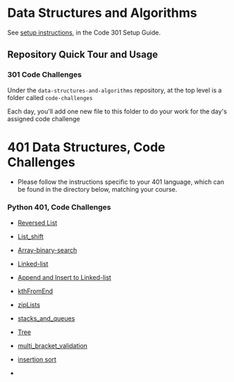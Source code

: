 # Data Structures and Algorithms

See [setup instructions](https://codefellows.github.io/setup-guide/code-301/3-code-challenges), in the Code 301 Setup Guide.

## Repository Quick Tour and Usage

### 301 Code Challenges

Under the `data-structures-and-algorithms` repository, at the top level is a folder called `code-challenges`

Each day, you'll add one new file to this folder to do your work for the day's assigned code challenge

# 401 Data Structures, Code Challenges

- Please follow the instructions specific to your 401 language, which can be found in the directory below, matching your course.

### Python 401, Code Challenges


- [Reversed List](./python/challenges/array_reverse/README.md)

<!-- ------------------------------------------------- -->
- [List_shift](./python/challenges/array_shift/README.md)

<!-- ------------------------------------------------- -->
- [Array-binary-search](./python/challenges/array_binary_search/README.md)

<!-- ------------------------------------------------- -->
- [Linked-list](./python/challenges/linked_list/README.md)

<!-- ------------------------------------------------- -->
- [Append and Insert to Linked-list](./python/challenges/linked_list/README.md)

<!-- ------------------------------------------------- -->
- [kthFromEnd](./python/challenges/linked_list/README.md)

<!-- ------------------------------------------------- -->
- [zipLists](./python/challenges/linked_list/README.md)

<!-- ------------------------------------------------- -->
- [stacks_and_queues](./python/challenges/stacks_and_queues/README.md)

<!-- ------------------------------------------------- -->
- [Tree](./python/challenges/tree/README.md)

<!-- ------------------------------------------------- -->
- [multi_bracket_validation](./python/challenges/multi_bracket_validation/README.md)

<!-- ------------------------------------------------- -->
- [insertion sort](./python/challenges/insertion_sort/README.md)

<!-- ------------------------------------------------- -->
- [](./python/challenges//README.md)